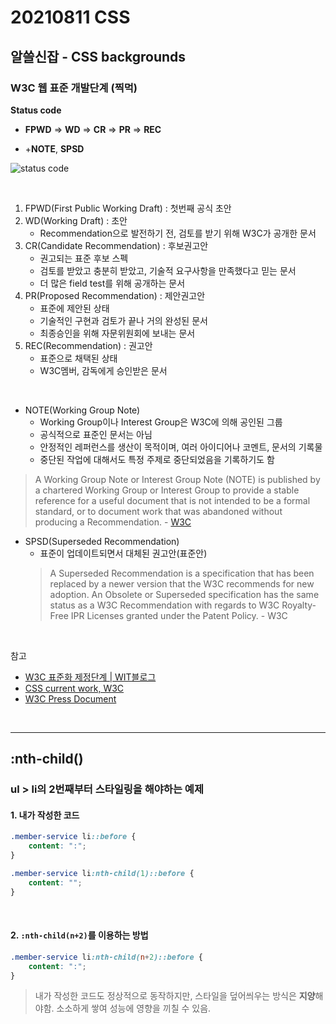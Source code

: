 # 20210811 CSS

## 알쓸신잡 - CSS backgrounds

### W3C 웹 표준 개발단계 (찍먹)

**Status code**

- **FPWD** => **WD** => **CR** => **PR** => **REC**

- +**NOTE**, **SPSD**

![status code](https://user-images.githubusercontent.com/41777022/129297044-48afd287-4a88-4e26-ad7e-0d96062ecf19.png)


<br>

1. FPWD(First Public Working Draft) : 첫번째 공식 초안
2. WD(Working Draft) : 초안
    - Recommendation으로 발전하기 전, 검토를 받기 위해 W3C가 공개한 문서
3. CR(Candidate Recommendation) : 후보권고안
    - 권고되는 표준 후보 스펙
    - 검토를 받았고 충분히 받았고, 기술적 요구사항을 만족했다고 믿는 문서
    - 더 많은 field test를 위해 공개하는 문서
4. PR(Proposed Recommendation) : 제안권고안
    - 표준에 제안된 상태
    - 기술적인 구현과 검토가 끝나 거의 완성된 문서
    - 최종승인을 위해 자문위원회에 보내는 문서
5. REC(Recommendation) : 권고안
    - 표준으로 채택된 상태
    - W3C멤버, 감독에게 승인받은 문서

<br>

- NOTE(Working Group Note)
    - Working Group이나 Interest Group은 W3C에 의해 공인된 그룹
    - 공식적으로 표준인 문서는 아님
    - 안정적인 레퍼런스를 생산이 목적이며, 여러 아이디어나 코멘트, 문서의 기록물
    - 중단된 작업에 대해서도 특정 주제로 중단되었음을 기록하기도 함
> A Working Group Note or Interest Group Note (NOTE) is published by a chartered Working Group or Interest Group to provide a stable reference for a useful document that is not intended to be a formal standard, or to document work that was abandoned without producing a Recommendation. - [W3C](https://www.w3.org/2020/Process-20200915/#Note)


- SPSD(Superseded Recommendation)
    - 표준이 업데이트되면서 대체된 권고안(표준안)
    > A Superseded Recommendation is a specification that has been replaced by a newer version that the W3C recommends for new adoption. An Obsolete or Superseded specification has the same status as a W3C Recommendation with regards to W3C Royalty-Free IPR Licenses granted under the Patent Policy. - W3C


<br>

참고
- [W3C 표준화 제정단계 | WIT블로그](https://wit.nts-corp.com/2013/10/16/280)
- [CSS current work, W3C](https://www.w3.org/Style/CSS/current-work.en.html)
- [W3C Press Document](https://www.w3.org/2020/Process-20200915/#WGNote)


<br>

---

## :nth-child()

### ul > li의 2번째부터 스타일링을 해야하는 예제

#### 1. 내가 작성한 코드

```css
.member-service li::before {
    content: ":";
}

.member-service li:nth-child(1)::before {
    content: "";
}
```

<br>

#### 2. `:nth-child(n+2)`를 이용하는 방법

```css
.member-service li:nth-child(n+2)::before {
    content: ":";
}
```

> 내가 작성한 코드도 정상적으로 동작하지만, 스타일을 덮어씌우는 방식은 **지양**해야함. 소소하게 쌓여 성능에 영향을 끼칠 수 있음.
